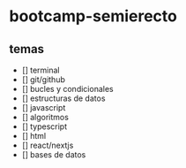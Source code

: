 # bootcamp-semierecto

## temas
- [] terminal
- [] git/github
- [] bucles y condicionales
- [] estructuras de datos
- [] javascript
- [] algoritmos
- [] typescript
- [] html
- [] react/nextjs
- [] bases de datos